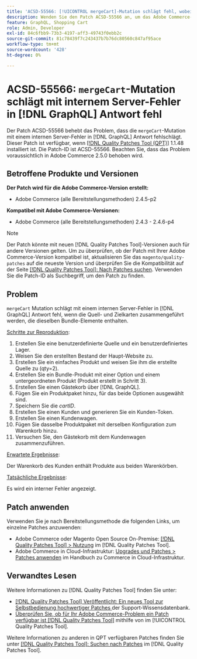 ```yaml
---
title: 'ACSD-55566: [!UICONTROL mergeCart]-Mutation schlägt fehl, wobei ein interner Server-Fehler  [!DNL GraphQL]  wird'
description: Wenden Sie den Patch ACSD-55566 an, um das Adobe Commerce-Problem zu beheben, bei dem die Mutation „mergeCart“ mit einem internen Server-Fehler in der Antwort fehlschlägt [!DNL GraphQL]  wenn die Quell- und die Zielkarten zusammengeführt werden, die dieselben Bundle-Elemente aufweisen.
feature: GraphQL, Shopping Cart
role: Admin, Developer
exl-id: 84c6fbb9-73b3-4197-aff3-49743f0ebb2c
source-git-commit: 81c78439f7c243437b7b76dc80560c847af95ace
workflow-type: tm+mt
source-wordcount: '428'
ht-degree: 0%

---
```


# ACSD-55566: `mergeCart`-Mutation schlägt mit internem Server-Fehler in [!DNL GraphQL] Antwort fehl

Der Patch ACSD-55566 behebt das Problem, dass die `mergeCart`-Mutation mit einem internen Server-Fehler in [!DNL GraphQL] Antwort fehlschlägt. Dieser Patch ist verfügbar, wenn [[!DNL Quality Patches Tool (QPT)]](https://experienceleague.adobe.com/de/docs/commerce-knowledge-base/kb/announcements/commerce-announcements/magento-quality-patches-released-new-tool-to-self-serve-quality-patches) 1.1.48 installiert ist. Die Patch-ID ist ACSD-55566. Beachten Sie, dass das Problem voraussichtlich in Adobe Commerce 2.5.0 behoben wird.

## Betroffene Produkte und Versionen

**Der Patch wird für die Adobe Commerce-Version erstellt:**

* Adobe Commerce (alle Bereitstellungsmethoden) 2.4.5-p2

**Kompatibel mit Adobe Commerce-Versionen:**

* Adobe Commerce (alle Bereitstellungsmethoden) 2.4.3 - 2.4.6-p4

>[!NOTE]
>
>Der Patch könnte mit neuen [!DNL Quality Patches Tool]-Versionen auch für andere Versionen gelten. Um zu überprüfen, ob der Patch mit Ihrer Adobe Commerce-Version kompatibel ist, aktualisieren Sie das `magento/quality-patches` auf die neueste Version und überprüfen Sie die Kompatibilität auf der Seite [[!DNL Quality Patches Tool]: Nach Patches suchen](https://experienceleague.adobe.com/tools/commerce-quality-patches/index.html?lang=de). Verwenden Sie die Patch-ID als Suchbegriff, um den Patch zu finden.

## Problem

`mergeCart` Mutation schlägt mit einem internen Server-Fehler in [!DNL GraphQL] Antwort fehl, wenn die Quell- und Zielkarten zusammengeführt werden, die dieselben Bundle-Elemente enthalten.

<u>Schritte zur Reproduktion</u>:

1. Erstellen Sie eine benutzerdefinierte Quelle und ein benutzerdefiniertes Lager.
1. Weisen Sie den erstellten Bestand der Haupt-Website zu.
1. Erstellen Sie ein einfaches Produkt und weisen Sie ihm die erstellte Quelle zu (qty=2).
1. Erstellen Sie ein Bundle-Produkt mit einer Option und einem untergeordneten Produkt (Produkt erstellt in Schritt 3).
1. Erstellen Sie einen Gästekorb über [!DNL GraphQL].
1. Fügen Sie ein Produktpaket hinzu, für das beide Optionen ausgewählt sind.
1. Speichern Sie die *cartID*.
1. Erstellen Sie einen Kunden und generieren Sie ein Kunden-Token.
1. Erstellen Sie einen Kundenwagen.
1. Fügen Sie dasselbe Produktpaket mit derselben Konfiguration zum Warenkorb hinzu.
1. Versuchen Sie, den Gästekorb mit dem Kundenwagen zusammenzuführen.

<u>Erwartete Ergebnisse</u>:

Der Warenkorb des Kunden enthält Produkte aus beiden Warenkörben.

<u>Tatsächliche Ergebnisse</u>:

Es wird ein interner Fehler angezeigt.

## Patch anwenden

Verwenden Sie je nach Bereitstellungsmethode die folgenden Links, um einzelne Patches anzuwenden:

* Adobe Commerce oder Magento Open Source On-Premise: [[!DNL Quality Patches Tool] > Nutzung](/help/tools/quality-patches-tool/usage.md) im [!DNL Quality Patches Tool].
* Adobe Commerce in Cloud-Infrastruktur: [Upgrades und Patches > Patches anwenden](https://experienceleague.adobe.com/docs/commerce-cloud-service/user-guide/develop/upgrade/apply-patches.html?lang=de) im Handbuch zu Commerce in Cloud-Infrastruktur.

## Verwandtes Lesen

Weitere Informationen zu [!DNL Quality Patches Tool] finden Sie unter:

* [[!DNL Quality Patches Tool] Veröffentlicht: Ein neues Tool zur Selbstbedienung hochwertiger Patches ](https://experienceleague.adobe.com/de/docs/commerce-knowledge-base/kb/announcements/commerce-announcements/magento-quality-patches-released-new-tool-to-self-serve-quality-patches) der Support-Wissensdatenbank.
* [Überprüfen Sie, ob für Ihr Adobe Commerce-Problem ein Patch verfügbar ist [!DNL Quality Patches Tool]](/help/tools/quality-patches-tool/patches-available-in-qpt/check-patch-for-magento-issue-with-magento-quality-patches.md) mithilfe von im [!UICONTROL Quality Patches Tool].


Weitere Informationen zu anderen in QPT verfügbaren Patches finden Sie unter [[!DNL Quality Patches Tool]: Suchen nach Patches](https://experienceleague.adobe.com/tools/commerce-quality-patches/index.html?lang=de) im [!DNL Quality Patches Tool].
